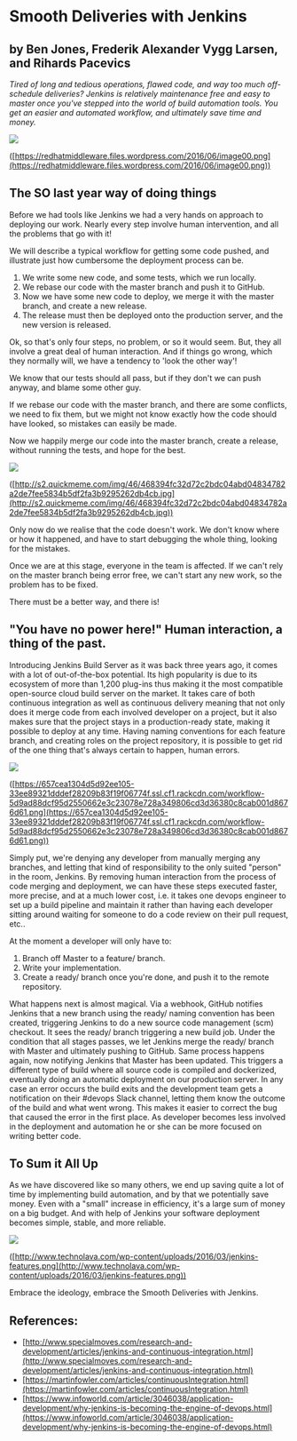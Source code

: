 # Smooth Deliveries with Jenkins


## by Ben Jones, Frederik Alexander Vygg Larsen, and Rihards Pacevics

_Tired of long and tedious operations, flawed code, and way too much off-schedule deliveries? Jenkins is relatively maintenance free and easy to master once you've stepped into the world of build automation tools. You get an easier and automated workflow, and ultimately save time and money._

![](https://github.com/fandul/blog-Entry/blob/master/1.png)

([https://redhatmiddleware.files.wordpress.com/2016/06/image00.png](https://redhatmiddleware.files.wordpress.com/2016/06/image00.png)) 


## The SO last year way of doing things

Before we had tools like Jenkins we had a very hands on approach to deploying our work. Nearly every step involve human intervention, and all the problems that go with it!

We will describe a typical workflow for getting some code pushed, and illustrate just how cumbersome the deployment process can be.



1.  We write some new code, and some tests, which we run locally.
1.  We rebase our code with the master branch and push it to GitHub.
1.  Now we have some new code to deploy, we merge it with the master branch, and create a new release.
1.  The release must then be deployed onto the production server, and the new version is released.

Ok, so that's only four steps, no problem, or so it would seem. But, they all involve a great deal of human interaction. And if things go wrong, which they normally will, we have a tendency to 'look the other way'!

We know that our tests should all pass, but if they don't we can push anyway, and blame some other guy. 

If we rebase our code with the master branch, and there are some conflicts, we need to fix them, but we might not know exactly how the code should have looked, so mistakes can easily be made.

Now we happily merge our code into the master branch, create a release, without running the tests, and hope for the best.

![](https://github.com/fandul/blog-Entry/blob/master/2.jpg)

([http://s2.quickmeme.com/img/46/468394fc32d72c2bdc04abd04834782a2de7fee5834b5df2fa3b9295262db4cb.jpg](http://s2.quickmeme.com/img/46/468394fc32d72c2bdc04abd04834782a2de7fee5834b5df2fa3b9295262db4cb.jpg)) 

Only now do we realise that the code doesn't work. We don't know where or how it happened, and have to start debugging the whole thing, looking for the mistakes. 

Once we are at this stage, everyone in the team is affected. If we can't rely on the master branch being error free, we can't start any new work, so the problem has to be fixed. 

There must be a better way, and there is! 


## "You have no power here!" Human interaction, a thing of the past.

Introducing Jenkins Build Server as it was back three years ago, it comes with a lot of out-of-the-box potential. Its high popularity is due to its ecosystem of more than 1,200 plug-ins thus making it the most compatible open-source cloud build server on the market. It takes care of both continuous integration as well as continuous delivery meaning that not only does it merge code from each involved developer on a project, but it also makes sure that the project stays in a production-ready state, making it possible to deploy at any time. Having naming conventions for each feature branch, and creating roles on the project repository, it is possible to get rid of the one thing that's always certain to happen, human errors.

![](https://github.com/fandul/blog-Entry/blob/master/3.png)

([https://657cea1304d5d92ee105-33ee89321dddef28209b83f19f06774f.ssl.cf1.rackcdn.com/workflow-5d9ad88dcf95d2550662e3c23078e728a349806cd3d36380c8cab001d8676d61.png](https://657cea1304d5d92ee105-33ee89321dddef28209b83f19f06774f.ssl.cf1.rackcdn.com/workflow-5d9ad88dcf95d2550662e3c23078e728a349806cd3d36380c8cab001d8676d61.png)) 

Simply put, we're denying any developer from manually merging any branches, and letting that kind of responsibility to the only suited "person" in the room, Jenkins. By removing human interaction from the process of code merging and deployment, we can have these steps executed faster, more precise, and at a much lower cost, i.e. it takes one devops engineer to set up a build pipeline and maintain it rather than having each developer sitting around waiting for someone to do a code review on their pull request, etc..

At the moment a developer will only have to:



1.  Branch off Master to a feature/ branch.
1.  Write your implementation.
1.  Create a ready/ branch once you're done, and push it to the remote repository.

What happens next is almost magical. Via a webhook, GitHub notifies Jenkins that a new branch using the ready/ naming convention has been created, triggering Jenkins to do a new source code management (scm) checkout. It sees the ready/ branch triggering a new build job. Under the condition that all stages passes, we let Jenkins merge the ready/ branch with Master and ultimately pushing to GitHub. Same process happens again, now notifying Jenkins that Master has been updated. This triggers a different type of build where all source code is compiled and dockerized, eventually doing an automatic deployment on our production server. In any case an error occurs the build exits and the development team gets a notification on their #devops Slack channel, letting them know the outcome of the build and what went wrong. This makes it easier to correct the bug that caused the error in the first place. As developer becomes less involved in the deployment and automation he or she can be more focused on writing better code.


## To Sum it All Up

As we have discovered like so many others, we end up saving quite a lot of time by implementing build automation, and by that we potentially save money. Even with a "small" increase in efficiency, it's a large sum of money on a big budget. And with help of Jenkins your software deployment becomes simple, stable, and more reliable.


![](https://github.com/fandul/blog-Entry/blob/master/4.png)

([http://www.technolava.com/wp-content/uploads/2016/03/jenkins-features.png](http://www.technolava.com/wp-content/uploads/2016/03/jenkins-features.png)) 

Embrace the ideology, embrace the Smooth Deliveries with Jenkins.


## References:



*   [http://www.specialmoves.com/research-and-development/articles/jenkins-and-continuous-integration.html](http://www.specialmoves.com/research-and-development/articles/jenkins-and-continuous-integration.html)
*   [https://martinfowler.com/articles/continuousIntegration.html](https://martinfowler.com/articles/continuousIntegration.html)
*   [https://www.infoworld.com/article/3046038/application-development/why-jenkins-is-becoming-the-engine-of-devops.html](https://www.infoworld.com/article/3046038/application-development/why-jenkins-is-becoming-the-engine-of-devops.html)
